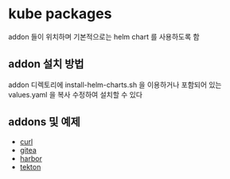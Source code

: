 # kube packages

addon 들이 위치하며 기본적으로는 helm chart 를 사용하도록 함  

## addon 설치 방법

addon 디렉토리에 install-helm-charts.sh 을 이용하거나 포함되어 있는 values.yaml 을 복사 수정하여 설치할 수 있다

## addons 및 예제

- [curl](curl)
- [gitea](gitea)
- [harbor](harbor)
- [tekton](tekton)

